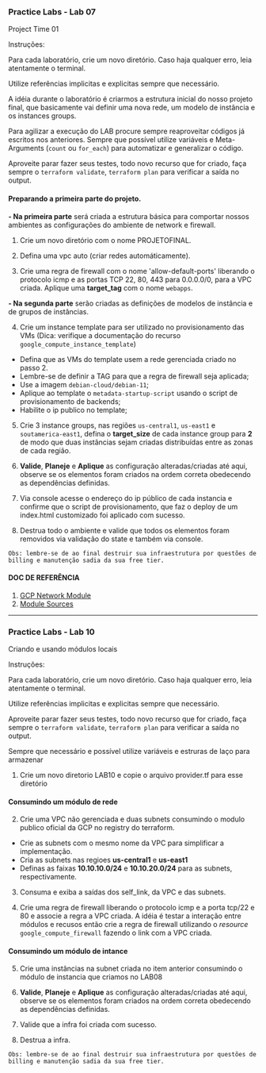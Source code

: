 ### Practice Labs - Lab 07

Project Time 01

Instruções:

Para cada laboratório, crie um novo diretório. Caso haja qualquer erro, leia atentamente o terminal.

Utilize referências implicitas e explicitas sempre que necessário.

A idéia durante o laboratório é criarmos a estrutura inicial do nosso projeto final, que basicamente vai definir uma nova rede, um modelo de instância e os instances groups.

Para agilizar a execução do LAB procure sempre reaproveitar códigos já escritos nos anteriores. Sempre que possível utilize variáveis e Meta-Arguments (`count` ou `for_each`) para automatizar e generalizar o código.

Aproveite parar fazer seus testes, todo novo recurso que for criado, faça sempre o `terraform validate`, `terraform plan` para verificar a saída no output.

#### Preparando a primeira parte do projeto.

**- Na primeira parte** será criada a estrutura básica para comportar nossos ambientes as configurações do ambiente de network e firewall.

1. Crie um novo diretório com o nome PROJETOFINAL.

2. Defina uma vpc auto (criar redes automáticamente).

3. Crie uma regra de firewall com o nome 'allow-default-ports' liberando o protocolo icmp e as portas TCP 22, 80, 443 para 0.0.0.0/0, para a VPC criada. Aplique uma **target_tag** com o nome `webapps`.

**- Na segunda parte** serão criadas as definições de modelos de instância e de grupos de instâncias.

4. Crie um instance template para ser utilizado no provisionamento das VMs (Dica: verifique a documentação do recurso `google_compute_instance_template`)
- Defina que as VMs do template usem a rede gerenciada criado no passo 2.
- Lembre-se de definir a TAG para que a regra de firewall seja aplicada;
- Use a imagem `debian-cloud/debian-11`;
- Aplique ao template o `metadata-startup-script` usando o script de provisionamento de backends;
- Habilite o ip publico no template;

5. Crie 3 instance groups, nas regiões `us-central1`, `us-east1` e `soutamerica-east1`, defina o **target_size** de cada instance group para **2** de modo que duas instâncias sejam criadas distribuídas entre as zonas de cada região.

6. **Valide**, **Planeje** e **Aplique** as configuração alteradas/criadas até aqui, observe se os elementos foram criados na ordem correta obedecendo as dependências definidas.

7. Via console acesse o endereço do ip público de cada instancia e confirme que o script de provisionamento, que faz o deploy de um index.html customizado foi aplicado com sucesso.

8. Destrua todo o ambiente e valide que todos os elementos foram removidos via validação do state e também via console.

`
Obs: lembre-se de ao final destruir sua infraestrutura por questões de billing e manutenção sadia da sua free tier.
`

#### DOC DE REFERÊNCIA

1. [GCP Network Module](https://registry.terraform.io/modules/terraform-google-modules/network "GCP Network Module")
2. [Module Sources](https://www.terraform.io/language/modules/sources "Module Sources")
---

### Practice Labs - Lab 10

Criando e usando módulos locais

Instruções:

Para cada laboratório, crie um novo diretório. Caso haja qualquer erro, leia atentamente o terminal.

Utilize referências implicitas e explicitas sempre que necessário.

Aproveite parar fazer seus testes, todo novo recurso que for criado, faça sempre o `terraform validate`, `terraform plan` para verificar a saída no output.

Sempre que necessário e possível utilize variáveis e estruras de laço para armazenar

1. Crie um novo diretorio LAB10 e copie o arquivo provider.tf para esse diretório

#### Consumindo um módulo de rede

2. Crie uma VPC não gerenciada e duas subnets consumindo o modulo publico oficial da GCP no registry do terraform.
- Crie as subnets com o mesmo nome da VPC para simplificar a implementação.
- Cria as subnets nas regioes **us-central1** e **us-east1**
- Definas as faixas **10.10.10.0/24** e **10.10.20.0/24** para as subnets, respectivamente.

3. Consuma e exiba a saídas dos self_link, da VPC e das subnets.

4. Crie uma regra de firewall liberando o protocolo icmp e a porta tcp/22 e 80 e associe a regra a VPC criada. A idéia é testar a interação entre módulos e recusos então crie a regra de firewall utilizando o *resource* `google_compute_firewall` fazendo o link com a VPC criada.

#### Consumindo um módulo de intance

5. Crie uma instâncias na subnet criada no item anterior consumindo o módulo de instancia que criamos no LAB08

6. **Valide**, **Planeje** e **Aplique** as configuração alteradas/criadas até aqui, observe se os elementos foram criados na ordem correta obedecendo as dependências definidas.

9. Valide que a infra foi criada com sucesso.

10. Destrua a infra.

`
Obs: lembre-se de ao final destruir sua infraestrutura por questões de billing e manutenção sadia da sua free tier.
`